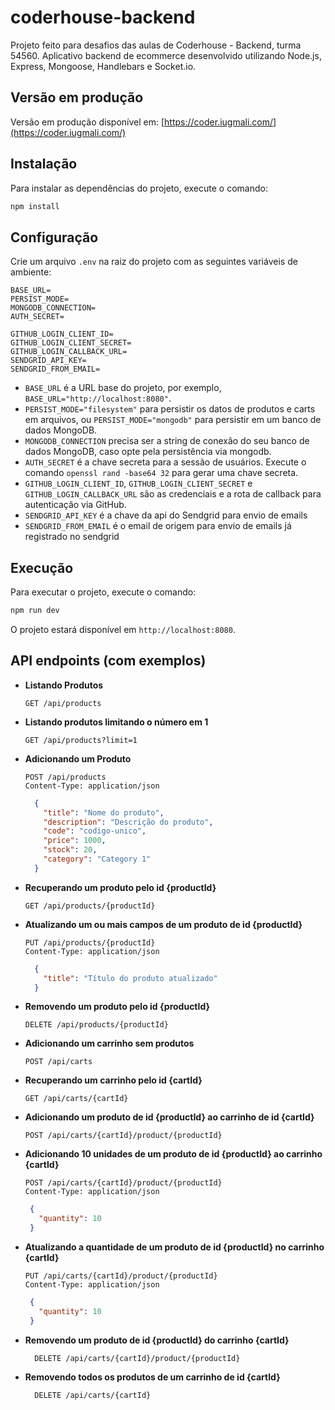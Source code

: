 # coderhouse-backend

Projeto feito para desafios das aulas de Coderhouse - Backend, turma 54560.
Aplicativo backend de ecommerce desenvolvido utilizando Node.js, Express, Mongoose, Handlebars e Socket.io.

## Versão em produção

Versão em produção disponível em: [https://coder.iugmali.com/](https://coder.iugmali.com/)

## Instalação

Para instalar as dependências do projeto, execute o comando:
```bash
npm install
```

## Configuração

Crie um arquivo `.env` na raiz do projeto com as seguintes variáveis de ambiente:
```
BASE_URL=
PERSIST_MODE=
MONGODB_CONNECTION=
AUTH_SECRET=

GITHUB_LOGIN_CLIENT_ID=
GITHUB_LOGIN_CLIENT_SECRET=
GITHUB_LOGIN_CALLBACK_URL=
SENDGRID_API_KEY=
SENDGRID_FROM_EMAIL=
```
- `BASE_URL` é a URL base do projeto, por exemplo, `BASE_URL="http://localhost:8080"`.
- `PERSIST_MODE="filesystem"` para persistir os datos de produtos e carts em arquivos, ou `PERSIST_MODE="mongodb"` para persistir em um banco de dados MongoDB.
- `MONGODB_CONNECTION` precisa ser a string de conexão do seu banco de dados MongoDB, caso opte pela persistência via mongodb.
- `AUTH_SECRET` é a chave secreta para a sessão de usuários. Execute o comando `openssl rand -base64 32` para gerar uma chave secreta.
- `GITHUB_LOGIN_CLIENT_ID`, `GITHUB_LOGIN_CLIENT_SECRET` e `GITHUB_LOGIN_CALLBACK_URL` são as credenciais e a rota de callback para autenticação via GitHub.
- `SENDGRID_API_KEY` é a chave da api do Sendgrid para envio de emails
- `SENDGRID_FROM_EMAIL` é o email de origem para envio de emails já registrado no sendgrid

## Execução

Para executar o projeto, execute o comando:
```bash
npm run dev
```
O projeto estará disponível em `http://localhost:8080`.

## API endpoints (com exemplos)

- **Listando Produtos**
  ```
  GET /api/products
  ```

- **Listando produtos limitando o número em 1**
  ```
  GET /api/products?limit=1
  ```

- **Adicionando um Produto**
  ```
  POST /api/products
  Content-Type: application/json
  ```
  ```json
    {
      "title": "Nome do produto",
      "description": "Descrição do produto",
      "code": "codigo-unico",
      "price": 1000,
      "stock": 20,
      "category": "Category 1"
    }
  ```

- **Recuperando um produto pelo id {productId}**
  ```
  GET /api/products/{productId}
  ```

- **Atualizando um ou mais campos de um produto de id {productId}**
  ```
  PUT /api/products/{productId}
  Content-Type: application/json
  ```
  ```json
    {
      "title": "Título do produto atualizado"
    }
  ```

- **Removendo um produto pelo id {productId}**
  ```
  DELETE /api/products/{productId}
  ```

- **Adicionando um carrinho sem produtos**
  ```
  POST /api/carts
  ```

- **Recuperando um carrinho pelo id {cartId}**
  ```
  GET /api/carts/{cartId}
  ```

- **Adicionando um produto de id {productId} ao carrinho de id {cartId}**
  ```
  POST /api/carts/{cartId}/product/{productId}
  ```

- **Adicionando 10 unidades de um produto de id {productId} ao carrinho {cartId}**
  ```
  POST /api/carts/{cartId}/product/{productId}
  Content-Type: application/json
  ```
   ```json
    {
      "quantity": 10
    }
  ```

- **Atualizando a quantidade de um produto de id {productId} no carrinho {cartId}**
  ```
  PUT /api/carts/{cartId}/product/{productId}
  Content-Type: application/json
  ```
   ```json
    {
      "quantity": 10
    }
  ```

- **Removendo um produto de id {productId} do carrinho {cartId}**
  ```
    DELETE /api/carts/{cartId}/product/{productId}
  ```

- **Removendo todos os produtos de um carrinho de id {cartId}**
  ```
    DELETE /api/carts/{cartId}
  ```
